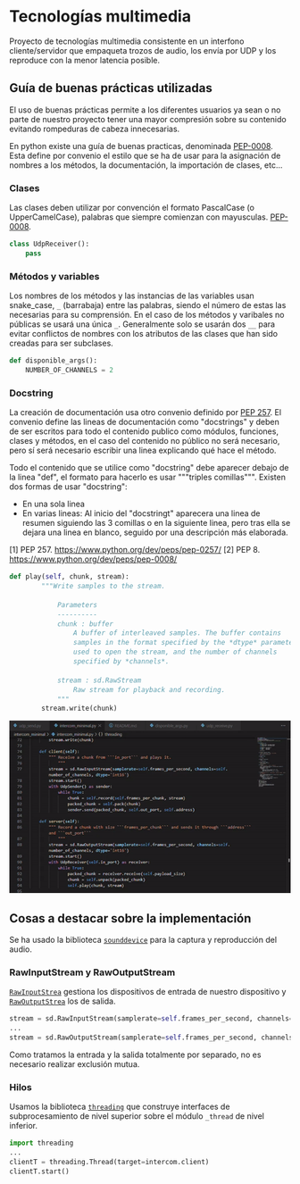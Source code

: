 # Tecnologías multimedia
Proyecto de tecnologías multimedia consistente en un interfono cliente/servidor que empaqueta trozos de audio, los envía por UDP y los reproduce con la menor latencia posible.

## Guía de buenas prácticas utilizadas

El uso de buenas prácticas permite a los diferentes usuarios ya sean o no parte de nuestro proyecto tener una mayor compresión sobre su contenido evitando rompeduras de cabeza innecesarias.

En python existe una guía de buenas practicas, denominada [PEP-0008](https://www.python.org/dev/peps/pep-0008). Esta define por convenio el estilo que se ha de usar para la asignación de nombres a los métodos, la documentación, la importación de clases, etc...


### Clases
Las clases deben utilizar por convención el formato PascalCase (o UpperCamelCase), palabras que siempre comienzan con mayusculas. [PEP-0008](https://www.python.org/dev/peps/pep-0008/#class-names).

```python
class UdpReceiver():
    pass
```


### Métodos y variables
Los nombres de los métodos y las instancias de las variables usan snake_case, `_` (barrabaja) entre las palabras, siendo el número de estas las necesarias para su comprensión. En el caso de los métodos y varibales no públicas se usará una única `_`. Generalmente solo se usarán dos `__` para evitar conflictos de nombres con los atributos de las clases que han sido creadas para ser subclases. 
```python
def disponible_args():
    NUMBER_OF_CHANNELS = 2
```


### Docstring
La creación de documentación usa otro convenio definido por [PEP 257](https://www.python.org/dev/peps/pep-0257/).
El convenio define las lineas de documentación como "docstrings" y deben de ser escritos para todo el contenido publico como módulos, funciones, clases y métodos, en el caso del contenido no público no será necesario, pero sí será necesario escribir una linea explicando qué hace el método. 

Todo el contenido que se utilice como "docstring" debe aparecer debajo de la linea "def", el formato para hacerlo es usar """triples comillas""". Existen dos formas de usar "docstring":
-   En una sola linea
-   En varias lineas: Al inicio del "docstringt" aparecera una linea de resumen siguiendo las 3 comillas o en la siguiente linea, pero tras ella se dejara una linea en blanco, seguido por una descripción más elaborada.



[1] PEP 257. <https://www.python.org/dev/peps/pep-0257/>
[2] PEP 8. <https://www.python.org/dev/peps/pep-0008/>

```python
def play(self, chunk, stream):
        """Write samples to the stream.

            Parameters
            ----------
            chunk : buffer
                A buffer of interleaved samples. The buffer contains
                samples in the format specified by the *dtype* parameter
                used to open the stream, and the number of channels
                specified by *channels*.

            stream : sd.RawStream
                Raw stream for playback and recording.
            """
        stream.write(chunk)
```
![Ejemplo de uso de docstring](https://github.com/RaquelGG/TM/blob/master/otros/docstring.gif)

## Cosas a destacar sobre la implementación
Se ha usado la biblioteca [`sounddevice`](https://python-sounddevice.readthedocs.io/en/0.4.1/) para la captura y reproducción del audio.
### RawInputStream y RawOutputStream
[`RawInputStrea`](https://python-sounddevice.readthedocs.io/en/0.4.1/api/raw-streams.html#sounddevice.RawInputStream) gestiona los dispositivos de entrada de nuestro dispositivo y [`RawOutputStrea`](https://python-sounddevice.readthedocs.io/en/0.4.1/api/raw-streams.html#sounddevice.RawOutputStream) los de salida.
```python
stream = sd.RawInputStream(samplerate=self.frames_per_second, channels=self.number_of_channels, dtype='int16')
...
stream = sd.RawOutputStream(samplerate=self.frames_per_second, channels=self.number_of_channels, dtype='int16')
```
Como tratamos la entrada y la salida totalmente por separado, no es necesario realizar exclusión mutua.

### Hilos
Usamos la biblioteca [`threading`](https://docs.python.org/3.8/library/threading.html) que construye interfaces de subprocesamiento de nivel superior sobre el módulo `_thread` de nivel inferior.

```python
import threading
... 
clientT = threading.Thread(target=intercom.client)
clientT.start()
```
